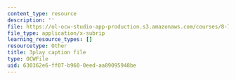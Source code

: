 ```yaml
---
content_type: resource
description: ''
file: https://ol-ocw-studio-app-production.s3.amazonaws.com/courses/8-701-introduction-to-nuclear-and-particle-physics-fall-2020/630362e6ff07b9600eedaa89095948be_BCQ9h1PxW08.srt
file_type: application/x-subrip
learning_resource_types: []
resourcetype: Other
title: 3play caption file
type: OCWFile
uid: 630362e6-ff07-b960-0eed-aa89095948be
---
```

